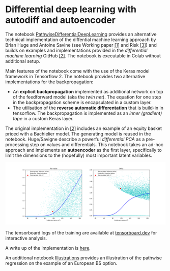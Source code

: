# Differential deep learning with autodiff and autoencoder
The notebook [PathwiseDifferentialDeepLearning](https://github.com/jzinnegger/differential-ml/blob/main/PathwiseDifferentialDeepLearning.ipynb) provides an alternative technical implementation of the diffential machine learning approach by Brian Huge and Antoine Savine (see Working paper [[1]](https://arxiv.org/abs/2005.02347) and Risk [[3]](https://www.risk.net/cutting-edge/banking/7688441/differential-machine-learning-the-shape-of-things-to-come)) and builds on examples and implementations provided in the *differential machine learning* GitHub [[2]](https://github.com/differential-machine-learning). The notebook is executable in Colab without additional setup.

Main features of the notebook come with the use of the Keras model framework in Tensorflow 2. The notebook provides two alternative implementations for the backpropagation:
- An __explicit backpropagation__ implemented as additional network on top of the feedforward model (aka the *twin net*). The equation for one step in the backpropagation scheme is encapsulated in a custom layer.
- The utilisation of the __reverse automatic differentation__ that is build-in in tensorflow. The backpropagation is implemented as an *inner (gradient) tape* in a custom Keras layer.

The original implementation in [[2]](https://github.com/differential-machine-learning) includes an example of an equity basket priced with a Bachielier model. The generating model is reused in the notebook. Huge/Savigne describe a powerful *differential PCA* as a pre-processing step on values and differentials. This notebook takes an ad-hoc approach and implements an __autoencoder__ as the first layer, specifically to limit the dimensions to the (hopefully) most important latent variables.

![BS Example](illustration.png)

The tensorboard logs of the training are available at [tensorboard.dev](https://tensorboard.dev/experiment/V9w8TLm1RjyVeaDdwIBAaA/) for interactive analysis.

A write up of the implementation is [here](WorkingPaper.pdf).

An additional notebook [Illustrations](https://github.com/jzinnegger/differential-ml/blob/main/Illustrations.ipynb) provides an illustration of the pathwise regression on the example of an European BS option.




